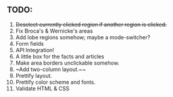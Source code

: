 TODO:
---------

1. ~~Deselect currently clicked region if another region is clicked.~~
2. Fix Broca's & Wernicke's areas
3. Add lobe regions somehow; maybe a mode-switcher?
4. Form fields
5. API Integration!
6. A little box for the facts and articles
7. Make area borders unclickable somehow.
8. ~Add two-column layout.~~
9. Prettify layout.
10. Prettify color scheme and fonts.
11. Validate HTML & CSS